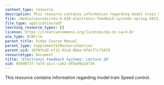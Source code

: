 ```yaml
---
content_type: resource
description: This resource contains information regarding model train Speed control.
file: /media/courses/res-6-010-electronic-feedback-systems-spring-2013/058d0f3f7a74a1ccca62df8a90a24734_MITRES_6-010S13_lec20.pdf
file_type: application/pdf
learning_resource_types: []
license: https://creativecommons.org/licenses/by-nc-sa/4.0/
ocw_type: OCWFile
parent_title: Video Course Manual
parent_type: SupplementalResourceSection
parent_uid: 1870fed2-ef12-92c6-8bbe-9fdcf7c71870
resourcetype: Document
title: 'Electronic Feedback Systems: Lecture 20'
uid: 058d0f3f-7a74-a1cc-ca62-df8a90a24734
---
```

This resource contains information regarding model train Speed control.